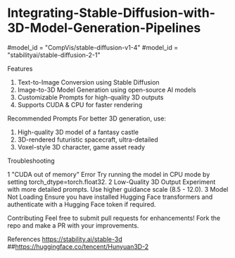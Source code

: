 # Integrating-Stable-Diffusion-with-3D-Model-Generation-Pipelines

#model_id = "CompVis/stable-diffusion-v1-4"
#model_id = "stabilityai/stable-diffusion-2-1"

Features

1. Text-to-Image Conversion using Stable Diffusion
2. Image-to-3D Model Generation using open-source AI models
3. Customizable Prompts for high-quality 3D outputs
4. Supports CUDA & CPU for faster rendering

Recommended Prompts
For better 3D generation, use:
1. High-quality 3D model of a fantasy castle
2. 3D-rendered futuristic spacecraft, ultra-detailed
3. Voxel-style 3D character, game asset ready

Troubleshooting

1️ "CUDA out of memory" Error
Try running the model in CPU mode by setting torch_dtype=torch.float32.
2️ Low-Quality 3D Output
Experiment with more detailed prompts.
Use higher guidance scale (8.5 - 12.0).
3️ Model Not Loading
Ensure you have installed Hugging Face transformers and authenticate with a Hugging Face token if required.

Contributing
Feel free to submit pull requests for enhancements! Fork the repo and make a PR with your improvements.

References
https://stability.ai/stable-3d
##https://huggingface.co/tencent/Hunyuan3D-2
